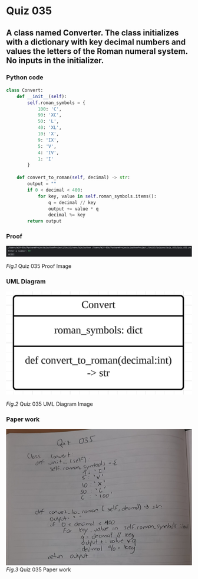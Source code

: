 # Quiz 035
## A class named Converter. The class initializes with a dictionary with key decimal numbers and values the letters of the Roman numeral system. No inputs in the initializer.
### Python code
```.py
class Convert:
    def __init__(self):
        self.roman_symbols = {
            100: 'C',
            90: 'XC',
            50: 'L',
            40: 'XL',
            10: 'X',
            9: 'IX',
            5: 'V',
            4: 'IV',
            1: 'I'
        }

    def convert_to_roman(self, decimal) -> str:
        output = ""
        if 0 < decimal < 400:
            for key, value in self.roman_symbols.items():
                q = decimal // key
                output += value * q
                decimal %= key
        return output
```


### Proof
![Quiz_035_Proof.png](Quiz_035_Proof.png)

*Fig.1* Quiz 035 Proof Image

### UML Diagram
![Quiz_035_UML_Diagram.png](Quiz_035_UML_Diagram.png)

*Fig.2* Quiz 035 UML Diagram Image

### Paper work
![Quiz_035_Work_Notebook.jpeg](Quiz_035_Work_Notebook.jpeg)
*Fig.3* Quiz 035 Paper work